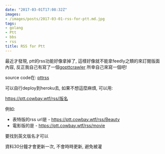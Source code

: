 ```yaml
---
date: "2017-03-01T17:08:32Z"
images:
- /images/posts/2017-03-01-rss-for-ptt.md.jpg
tags:
- golang
- Ptt
- bbs
- rss
title: RSS for Ptt
---
```


最近才發現, ptt的rss功能好像拿掉了, 這樣好像就不能拿feedly之類的來訂閱版面內容, 反正我自己有寫了一個[gopttcrawler](https://github.com/julianshen/gopttcrawler)
所幸自己來寫一個吧!

source code在: [pttrss](https://github.com/julianshen/pttrss)

可以自行deploy到heroku去, 如果不想這麼麻煩, 可以用:

https://ptt.cowbay.wtf/rss/版名

例如: 
 
- 表特版的rss url是 - https://ptt.cowbay.wtf/rss/Beauty
- 電影版的是 - https://ptt.cowbay.wtf/rss/movie

要找到英文版名才可以

資料30分鐘才會更新一次, 不會時時更新, 避免被灌